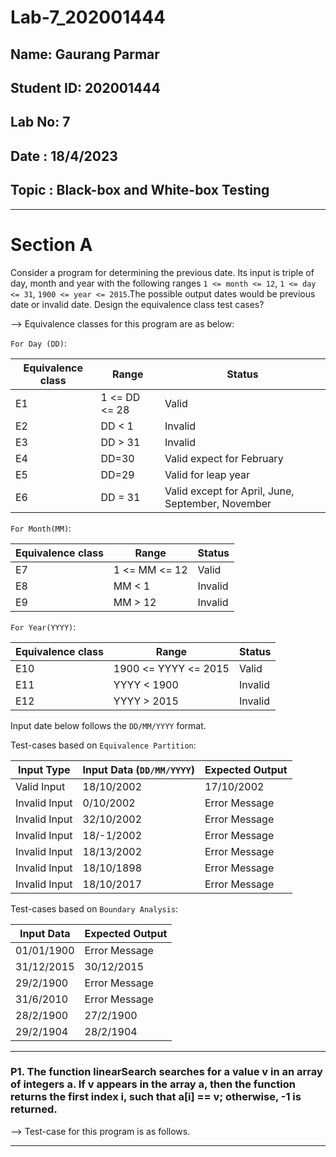 # Lab-7_202001444

## Name: Gaurang Parmar
## Student ID: 202001444

## Lab No: 7

## Date : 18/4/2023

## Topic : Black-box and White-box Testing

***

# Section A

Consider a program for determining the previous date. Its input is triple of day, month and year with the
following ranges `1 <= month <= 12`, `1 <= day <= 31`, `1900 <= year <= 2015`.The possible output dates would be
previous date or invalid date. Design the equivalence class test cases?

--> Equivalence classes for this program are as below:

`For Day (DD)`:
    
| Equivalence class | Range | Status
| ----------------- | ----- | ------
| E1 | 1 <= DD <= 28 | Valid
| E2 | DD < 1	 | Invalid
| E3 | DD > 31 | Invalid
| E4 | DD=30 | Valid expect for February
| E5 | DD=29 | Valid for leap year
| E6 | DD = 31 | Valid except for April, June, September, November

`For Month(MM)`:
    
| Equivalence class | Range | Status
| ----------------- | ----- | ------
| E7 | 1 <= MM <= 12 | Valid
| E8 | MM < 1 | Invalid
| E9 | MM > 12 | Invalid

`For Year(YYYY)`:
    
| Equivalence class | Range | Status
| ----------------- | ----- | ------
| E10 | 1900 <= YYYY <= 2015 | Valid
| E11 | YYYY < 1900 | Invalid
| E12 | YYYY > 2015 | Invalid

Input date below follows the `DD/MM/YYYY` format.

Test-cases based on `Equivalence Partition`:

| Input Type | Input Data (`DD/MM/YYYY`) | Expected Output
| ---------- | ---------- | ---------------
| Valid Input| 18/10/2002 | 17/10/2002
| Invalid Input| 0/10/2002 | Error Message
| Invalid Input| 32/10/2002 | Error Message
| Invalid Input| 18/-1/2002 | Error Message
| Invalid Input| 18/13/2002 | Error Message
| Invalid Input| 18/10/1898 | Error Message
| Invalid Input| 18/10/2017| Error Message

Test-cases based on `Boundary Analysis`:

| Input Data | Expected Output
| ---------- | --------------
| 01/01/1900 | Error Message
| 31/12/2015 | 30/12/2015
| 29/2/1900  | Error Message
| 31/6/2010  | Error Message
| 28/2/1900  | 27/2/1900
| 29/2/1904  | 28/2/1904

---

### P1. The function linearSearch searches for a value v in an array of integers a. If v appears in the array a, then the function returns the first index i, such that a[i] == v; otherwise, -1 is returned.

--> Test-case for this program is as follows.

---

